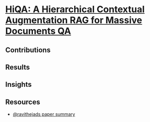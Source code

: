 # [HiQA: A Hierarchical Contextual Augmentation RAG for Massive Documents QA](https://arxiv.org/abs/2402.01767) 

## Contributions

## Results

## Insights

## Resources
- [@ravithejads paper summary](hhttps://x.com/ravithejads/status/1756541076960145613)